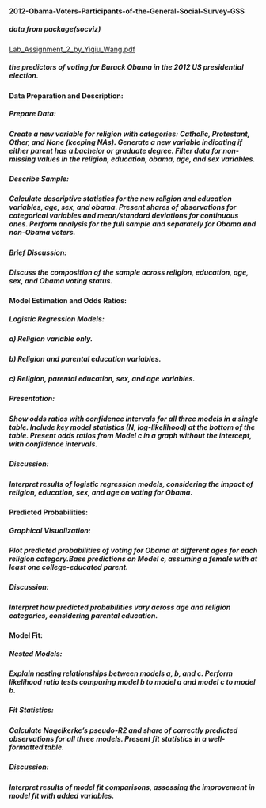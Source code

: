 #### 2012-Obama-Voters-Participants-of-the-General-Social-Survey-GSS

##### data from package(socviz)
[Lab_Assignment_2_by_Yiqiu_Wang.pdf](https://github.com/Yiqiu-W/2012-Obama-Voters-Participants-of-the-General-Social-Survey-GSS/files/14735806/Lab_Assignment_2_by_Yiqiu_Wang.pdf)

##### the predictors of voting for Barack Obama in the 2012 US presidential election.

#### Data Preparation and Description:

##### Prepare Data:

##### Create a new variable for religion with categories: Catholic, Protestant, Other, and None (keeping NAs). Generate a new variable indicating if either parent has a bachelor or graduate degree. Filter data for non-missing values in the religion, education, obama, age, and sex variables.

##### Describe Sample:

##### Calculate descriptive statistics for the new religion and education variables, age, sex, and obama. Present shares of observations for categorical variables and mean/standard deviations for continuous ones. Perform analysis for the full sample and separately for Obama and non-Obama voters.

##### Brief Discussion:

##### Discuss the composition of the sample across religion, education, age, sex, and Obama voting status.

#### Model Estimation and Odds Ratios:

##### Logistic Regression Models:
##### a) Religion variable only.
##### b) Religion and parental education variables.
##### c) Religion, parental education, sex, and age variables.

##### Presentation:

##### Show odds ratios with confidence intervals for all three models in a single table. Include key model statistics (N, log-likelihood) at the bottom of the table. Present odds ratios from Model c in a graph without the intercept, with confidence intervals.

##### Discussion:

##### Interpret results of logistic regression models, considering the impact of religion, education, sex, and age on voting for Obama.

#### Predicted Probabilities:

##### Graphical Visualization:

##### Plot predicted probabilities of voting for Obama at different ages for each religion category.Base predictions on Model c, assuming a female with at least one college-educated parent.

##### Discussion:

##### Interpret how predicted probabilities vary across age and religion categories, considering parental education.

#### Model Fit:

##### Nested Models:

##### Explain nesting relationships between models a, b, and c. Perform likelihood ratio tests comparing model b to model a and model c to model b.

##### Fit Statistics:

##### Calculate Nagelkerke’s pseudo-R2 and share of correctly predicted observations for all three models. Present fit statistics in a well-formatted table.

##### Discussion:

##### Interpret results of model fit comparisons, assessing the improvement in model fit with added variables.
